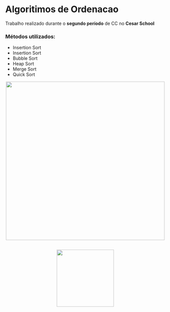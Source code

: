 # Algoritimos de Ordenacao
Trabalho realizado durante o <strong>segundo período</strong> de CC no <strong>Cesar School</strong>

### Métodos utilizados:
+ Insertion Sort
+ Insertion Sort
+ Bubble Sort
+ Heap Sort
+ Merge Sort
+ Quick Sort

<div align="center">
<img src="https://user-images.githubusercontent.com/91637992/158448508-27d00129-5487-4af6-b5f6-080c519d2199.png" width="500px"/>
</div>

##

<div align="center">
<img src="https://www.cesar.school/wp-content/uploads/2019/09/marca_cesar_school.png" width="180px"/>
</div>
